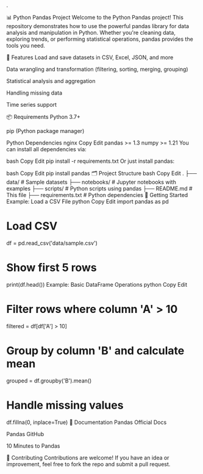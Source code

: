 .

📊 Python Pandas Project
Welcome to the Python Pandas project! This repository demonstrates how to use the powerful pandas library for data analysis and manipulation in Python. Whether you're cleaning data, exploring trends, or performing statistical operations, pandas provides the tools you need.

🧰 Features
Load and save datasets in CSV, Excel, JSON, and more

Data wrangling and transformation (filtering, sorting, merging, grouping)

Statistical analysis and aggregation

Handling missing data

Time series support

📦 Requirements
Python 3.7+

pip (Python package manager)

Python Dependencies
nginx
Copy
Edit
pandas >= 1.3
numpy >= 1.21
You can install all dependencies via:

bash
Copy
Edit
pip install -r requirements.txt
Or just install pandas:

bash
Copy
Edit
pip install pandas
🗂️ Project Structure
bash
Copy
Edit
.
├── data/                 # Sample datasets
├── notebooks/            # Jupyter notebooks with examples
├── scripts/              # Python scripts using pandas
├── README.md             # This file
├── requirements.txt      # Python dependencies
🚀 Getting Started
Example: Load a CSV File
python
Copy
Edit
import pandas as pd

# Load CSV
df = pd.read_csv('data/sample.csv')

# Show first 5 rows
print(df.head())
Example: Basic DataFrame Operations
python
Copy
Edit
# Filter rows where column 'A' > 10
filtered = df[df['A'] > 10]

# Group by column 'B' and calculate mean
grouped = df.groupby('B').mean()

# Handle missing values
df.fillna(0, inplace=True)
📘 Documentation
Pandas Official Docs

Pandas GitHub

10 Minutes to Pandas

🤝 Contributing
Contributions are welcome! If you have an idea or improvement, feel free to fork the repo and submit a pull request.
